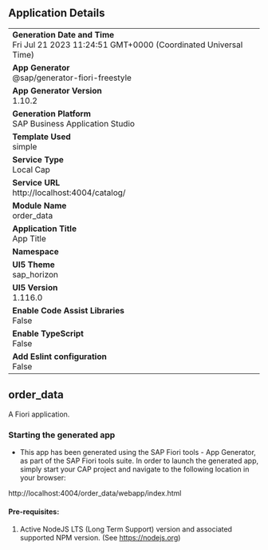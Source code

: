 ## Application Details
|               |
| ------------- |
|**Generation Date and Time**<br>Fri Jul 21 2023 11:24:51 GMT+0000 (Coordinated Universal Time)|
|**App Generator**<br>@sap/generator-fiori-freestyle|
|**App Generator Version**<br>1.10.2|
|**Generation Platform**<br>SAP Business Application Studio|
|**Template Used**<br>simple|
|**Service Type**<br>Local Cap|
|**Service URL**<br>http://localhost:4004/catalog/
|**Module Name**<br>order_data|
|**Application Title**<br>App Title|
|**Namespace**<br>|
|**UI5 Theme**<br>sap_horizon|
|**UI5 Version**<br>1.116.0|
|**Enable Code Assist Libraries**<br>False|
|**Enable TypeScript**<br>False|
|**Add Eslint configuration**<br>False|

## order_data

A Fiori application.

### Starting the generated app

-   This app has been generated using the SAP Fiori tools - App Generator, as part of the SAP Fiori tools suite.  In order to launch the generated app, simply start your CAP project and navigate to the following location in your browser:

http://localhost:4004/order_data/webapp/index.html

#### Pre-requisites:

1. Active NodeJS LTS (Long Term Support) version and associated supported NPM version.  (See https://nodejs.org)


